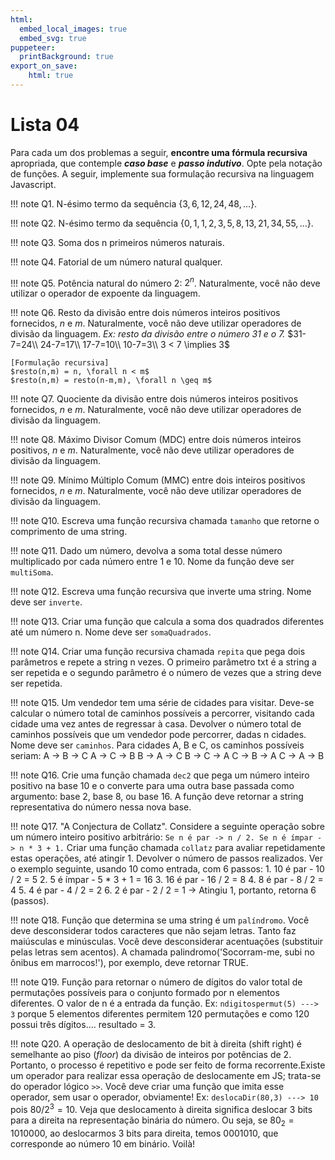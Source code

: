 ```yaml
---
html:
  embed_local_images: true
  embed_svg: true
puppeteer: 
  printBackground: true
export_on_save:
    html: true
---
```


# Lista 04

Para cada um dos problemas a seguir, **encontre uma fórmula recursiva** apropriada, que contemple **_caso base_** e **_passo indutivo_**. Opte pela notação de funções. A seguir, implemente sua formulação recursiva na linguagem Javascript. 

!!! note Q1. N-ésimo termo da sequência $\{3,6,12,24,48,...\}$. 

!!! note Q2. N-ésimo termo da sequência $\{0, 1, 1, 2, 3, 5, 8, 13, 21, 34, 55, ...\}$.

!!! note Q3. Soma dos n primeiros números naturais.

!!! note Q4. Fatorial de um número natural qualquer.

!!! note Q5. Potência natural do número 2: $2^n$. Naturalmente, você não deve utilizar o operador de expoente da linguagem.

!!! note Q6. Resto da divisão entre dois números inteiros positivos fornecidos, $n$ e $m$. Naturalmente, você não deve utilizar operadores de divisão da linguagem.
    _Ex: resto da divisão entre o número $31$ e o $7$._
    $31-7=24\\
    24-7=17\\
    17-7=10\\
    10-7=3\\
    3 < 7 \implies 3$

    [Formulação recursiva]
    $resto(n,m) = n, \forall n < m$
    $resto(n,m) = resto(n-m,m), \forall n \geq m$

!!! note Q7. Quociente da divisão entre dois números inteiros positivos fornecidos, $n$ e $m$. Naturalmente, você não deve utilizar operadores de divisão da linguagem.

!!! note Q8. Máximo Divisor Comum (MDC) entre dois números inteiros positivos, $n$ e $m$. Naturalmente, você não deve utilizar operadores de divisão da linguagem.

!!! note Q9. Mínimo Múltiplo Comum (MMC) entre dois inteiros positivos fornecidos, $n$ e $m$. Naturalmente, você não deve utilizar operadores de divisão da linguagem.

!!! note Q10. Escreva uma função recursiva chamada `tamanho` que retorne o comprimento de uma string.

!!! note Q11. Dado um número, devolva a soma total desse número multiplicado por cada número entre 1 e 10. Nome da função deve ser `multiSoma`.

!!! note Q12. Escreva uma função recursiva que inverte uma string. Nome deve ser `inverte`.

!!! note Q13. Criar uma função que calcula a soma dos quadrados diferentes até um número n. Nome deve ser `somaQuadrados`.

!!! note Q14. Criar uma função recursiva chamada `repita` que pega dois parâmetros e repete a string n vezes. O primeiro parâmetro txt é a string a ser repetida e o segundo parâmetro é o número de vezes que a string deve ser repetida.

!!! note Q15. Um vendedor tem uma série de cidades para visitar. Deve-se calcular o número total de caminhos possíveis a percorrer, visitando cada cidade uma vez antes de regressar à casa. Devolver o número total de caminhos possíveis que um vendedor pode percorrer, dadas n cidades. Nome deve ser `caminhos`.
    Para cidades A, B e C, os caminhos possíveis seriam:
    A -> B -> C
    A -> C -> B
    B -> A -> C
    B -> C -> A
    C -> B -> A
    C -> A -> B

!!! note Q16. Crie uma função chamada `dec2` que pega um número inteiro positivo na base 10 e o converte para uma outra base passada como argumento: base 2, base 8, ou base 16. A função deve retornar a string representativa do número nessa nova base.

!!! note Q17. "A Conjectura de Collatz". Considere a seguinte operação sobre um número inteiro positivo arbitrário: `Se n é par -> n / 2. Se n é ímpar -> n * 3 + 1.` Criar uma função chamada `collatz` para avaliar repetidamente estas operações, até atingir 1. Devolver o número de passos realizados. Ver o exemplo seguinte, usando 10 como entrada, com 6 passos:
    1. 10 é par - 10 / 2 = 5
    2. 5 é ímpar - 5 * 3 + 1 = 16
    3. 16 é par - 16 / 2 = 8
    4. 8 é par - 8 / 2 = 4
    5. 4 é par - 4 / 2 = 2
    6. 2 é par - 2 / 2 = 1 -> Atingiu 1, portanto, retorna 6 (passos).

!!! note Q18. Função que determina se uma string é um `palíndromo`. Você deve desconsiderar todos caracteres que não sejam letras. Tanto faz maiúsculas e minúsculas. Você deve desconsiderar acentuações (substituir pelas letras sem acentos). A chamada palindromo('Socorram-me, subi no ônibus em marrocos!'), por exemplo, deve retornar TRUE.

!!! note Q19. Função para retornar o número de dígitos do valor total de permutações possíveis para o conjunto formado por n elementos diferentes. O valor de n é a entrada da função. Ex: `ndigitospermut(5) ---> 3` porque 5 elementos diferentes permitem 120 permutações e como 120 possui três dígitos.... resultado = 3.

!!! note Q20. A operação de deslocamento de bit à direita (shift right) é semelhante ao piso (*floor*) da divisão de inteiros por potências de 2. Portanto,  o processo é repetitivo e pode ser feito de forma recorrente.Existe um operador para realizar essa operação de deslocamente em JS; trata-se do operador lógico `>>`. Você deve criar uma função que imita esse operador, sem usar o operador, obviamente! Ex: `deslocaDir(80,3) ---> 10` pois $80/2^3=10$. Veja que deslocamento à direita significa deslocar 3 bits para a direita na representação binária do número. Ou seja, se $80_2=1010000$, ao deslocarmos 3 bits para direita, temos $0001010$, que corresponde ao número 10 em binário. Voilà!